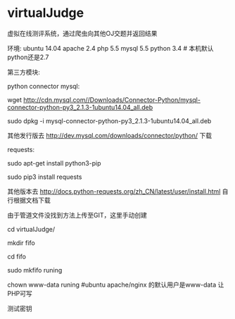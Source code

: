 # virtualJudge
虚拟在线测评系统，通过爬虫向其他OJ交题并返回结果

环境:
ubuntu 14.04 apache 2.4 php 5.5 mysql 5.5 python 3.4 # 本机默认python还是2.7

第三方模块:

python connector mysql:

wget http://cdn.mysql.com//Downloads/Connector-Python/mysql-connector-python-py3_2.1.3-1ubuntu14.04_all.deb

sudo dpkg -i mysql-connector-python-py3_2.1.3-1ubuntu14.04_all.deb

其他发行版去 http://dev.mysql.com/downloads/connector/python/ 下载



requests:

sudo apt-get install python3-pip

sudo pip3 install requests

其他版本去 http://docs.python-requests.org/zh_CN/latest/user/install.html 自行根据文档下载

由于管道文件没找到方法上传至GIT，这里手动创建

cd virtualJudge/

mkdir fifo

cd fifo

sudo mkfifo runing

chown www-data runing #ubuntu apache/nginx 的默认用户是www-data 让PHP可写

测试密钥


